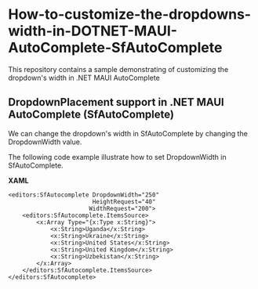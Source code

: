 # How-to-customize-the-dropdowns-width-in-DOTNET-MAUI-AutoComplete-SfAutoComplete
This repository contains a sample demonstrating of customizing the dropdown's width in .NET MAUI AutoComplete
## DropdownPlacement support in .NET MAUI AutoComplete (SfAutoComplete)
 We can change the dropdown's width in SfAutoComplete by changing the DropdownWidth value.

The following code example illustrate how to set DropdownWidth in SfAutoComplete.

**XAML**
```
<editors:SfAutocomplete DropdownWidth="250"
                        HeightRequest="40"
                       WidthRequest="200">
    <editors:SfAutocomplete.ItemsSource>
        <x:Array Type="{x:Type x:String}">
            <x:String>Uganda</x:String>
            <x:String>Ukraine</x:String>
            <x:String>United States</x:String>
            <x:String>United Kingdom</x:String>
            <x:String>Uzbekistan</x:String>
        </x:Array>
    </editors:SfAutocomplete.ItemsSource>
</editors:SfAutocomplete>

```
